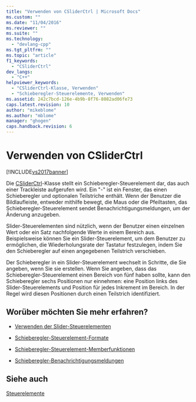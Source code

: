 ```yaml
---
title: "Verwenden von CSliderCtrl | Microsoft Docs"
ms.custom: ""
ms.date: "11/04/2016"
ms.reviewer: ""
ms.suite: ""
ms.technology: 
  - "devlang-cpp"
ms.tgt_pltfrm: ""
ms.topic: "article"
f1_keywords: 
  - "CSliderCtrl"
dev_langs: 
  - "C++"
helpviewer_keywords: 
  - "CSliderCtrl-Klasse, Verwenden"
  - "Schieberegler-Steuerelemente, Verwenden"
ms.assetid: 242c7bcd-126e-4b9b-8f76-8082ad06fe73
caps.latest.revision: 10
author: "mikeblome"
ms.author: "mblome"
manager: "ghogen"
caps.handback.revision: 6
---
```

# Verwenden von CSliderCtrl
[!INCLUDE[vs2017banner](../assembler/inline/includes/vs2017banner.md)]

Die [CSliderCtrl](../mfc/reference/csliderctrl-class.md)\-Klasse stellt ein Schieberegler\-Steuerelement dar, das auch einer Trackleiste aufgerufen wird.  Ein "\-" ist ein Fenster, das einen Schieberegler und optionalen Teilstriche enthält.  Wenn der Benutzer die Bildlaufleiste, entweder mithilfe bewegt, die Maus oder die Pfeiltasten, das Schieberegler\-Steuerelement sendet Benachrichtigungsmeldungen, um der Änderung anzugeben.  
  
 Slider\-Steuerelementen sind nützlich, wenn der Benutzer einen einzelnen Wert oder ein Satz nachfolgende Werte in einem Bereich aus.  Beispielsweise können Sie ein Slider\-Steuerelement, um dem Benutzer zu ermöglichen, die Wiederholungsrate der Tastatur festzulegen, indem Sie den Schieberegler auf einen angegebenen Teilstrich verschieben.  
  
 Der Schieberegler in ein Slider\-Steuerelement wechselt in Schritte, die Sie angeben, wenn Sie sie erstellen.  Wenn Sie angeben, dass das Schieberegler\-Steuerelement einen Bereich von fünf haben sollte, kann den Schieberegler sechs Positionen nur einnehmen: eine Position links des Slider\-Steuerelements und Position für jedes Inkrement im Bereich.  In der Regel wird diesen Positionen durch einen Teilstrich identifiziert.  
  
## Worüber möchten Sie mehr erfahren?  
  
-   [Verwenden der Slider\-Steuerelementen](../mfc/using-slider-controls.md)  
  
-   [Schieberegler\-Steuerelement\-Formate](../mfc/slider-control-styles.md)  
  
-   [Schieberegler\-Steuerelement\-Memberfunktionen](../mfc/slider-control-member-functions.md)  
  
-   [Schieberegler\-Benachrichtigungsmeldungen](../mfc/slider-notification-messages.md)  
  
## Siehe auch  
 [Steuerelemente](../mfc/controls-mfc.md)